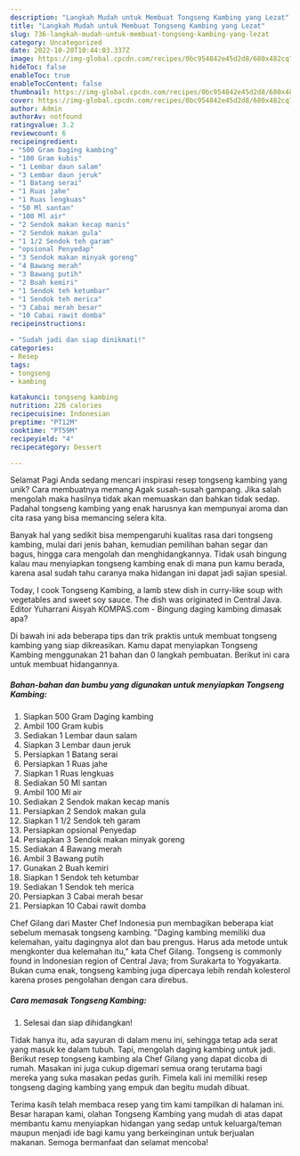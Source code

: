 ```yaml
---
description: "Langkah Mudah untuk Membuat Tongseng Kambing yang Lezat"
title: "Langkah Mudah untuk Membuat Tongseng Kambing yang Lezat"
slug: 736-langkah-mudah-untuk-membuat-tongseng-kambing-yang-lezat
category: Uncategorized
date: 2022-10-20T10:44:03.337Z
image: https://img-global.cpcdn.com/recipes/0bc954842e45d2d8/680x482cq70/tongseng-kambing-foto-resep-utama.jpg
hideToc: false
enableToc: true
enableTocContent: false
thumbnail: https://img-global.cpcdn.com/recipes/0bc954842e45d2d8/680x482cq70/tongseng-kambing-foto-resep-utama.jpg
cover: https://img-global.cpcdn.com/recipes/0bc954842e45d2d8/680x482cq70/tongseng-kambing-foto-resep-utama.jpg
author: Admin
authorAv: notfound
ratingvalue: 3.2
reviewcount: 6
recipeingredient:
- "500 Gram Daging kambing"
- "100 Gram kubis"
- "1 Lembar daun salam"
- "3 Lembar daun jeruk"
- "1 Batang serai"
- "1 Ruas jahe"
- "1 Ruas lengkuas"
- "50 Ml santan"
- "100 Ml air"
- "2 Sendok makan kecap manis"
- "2 Sendok makan gula"
- "1 1/2 Sendok teh garam"
- "opsional Penyedap"
- "3 Sendok makan minyak goreng"
- "4 Bawang merah"
- "3 Bawang putih"
- "2 Buah kemiri"
- "1 Sendok teh ketumbar"
- "1 Sendok teh merica"
- "3 Cabai merah besar"
- "10 Cabai rawit domba"
recipeinstructions:

- "Sudah jadi dan siap dinikmati!"
categories:
- Resep
tags:
- tongseng
- kambing

katakunci: tongseng kambing 
nutrition: 226 calories
recipecuisine: Indonesian
preptime: "PT12M"
cooktime: "PT59M"
recipeyield: "4"
recipecategory: Dessert

---
```



Selamat Pagi Anda sedang mencari inspirasi resep tongseng kambing yang unik? Cara membuatnya memang Agak susah-susah gampang. Jika salah mengolah maka hasilnya tidak akan memuaskan dan bahkan tidak sedap. Padahal tongseng kambing yang enak harusnya kan mempunyai aroma dan cita rasa yang bisa memancing selera kita.


Banyak hal yang sedikit bisa mempengaruhi kualitas rasa dari tongseng kambing, mulai dari jenis bahan, kemudian pemilihan bahan segar dan bagus, hingga cara mengolah dan menghidangkannya. Tidak usah bingung kalau mau menyiapkan tongseng kambing enak di mana pun kamu berada, karena asal sudah tahu caranya maka hidangan ini dapat jadi sajian spesial.

Today, I cook Tongseng Kambing, a lamb stew dish in curry-like soup with vegetables and sweet soy sauce. The dish was originated in Central Java. Editor Yuharrani Aisyah KOMPAS.com - Bingung daging kambing dimasak apa?


Di bawah ini ada beberapa tips dan trik praktis untuk membuat tongseng kambing yang siap dikreasikan. Kamu dapat menyiapkan Tongseng Kambing menggunakan 21 bahan dan 0 langkah pembuatan. Berikut ini cara untuk membuat hidangannya.

<!--inarticleads1-->

##### Bahan-bahan dan bumbu yang digunakan untuk menyiapkan Tongseng Kambing:

1. Siapkan 500 Gram Daging kambing
1. Ambil 100 Gram kubis
1. Sediakan 1 Lembar daun salam
1. Siapkan 3 Lembar daun jeruk
1. Persiapkan 1 Batang serai
1. Persiapkan 1 Ruas jahe
1. Siapkan 1 Ruas lengkuas
1. Sediakan 50 Ml santan
1. Ambil 100 Ml air
1. Sediakan 2 Sendok makan kecap manis
1. Persiapkan 2 Sendok makan gula
1. Siapkan 1 1/2 Sendok teh garam
1. Persiapkan opsional Penyedap
1. Persiapkan 3 Sendok makan minyak goreng
1. Sediakan 4 Bawang merah
1. Ambil 3 Bawang putih
1. Gunakan 2 Buah kemiri
1. Siapkan 1 Sendok teh ketumbar
1. Sediakan 1 Sendok teh merica
1. Persiapkan 3 Cabai merah besar
1. Persiapkan 10 Cabai rawit domba


Chef Gilang dari Master Chef Indonesia pun membagikan beberapa kiat sebelum memasak tongseng kambing. &#34;Daging kambing memiliki dua kelemahan, yaitu dagingnya alot dan bau prengus. Harus ada metode untuk mengkonter dua kelemahan itu,&#34; kata Chef Gilang. Tongseng is commonly found in Indonesian region of Central Java; from Surakarta to Yogyakarta. Bukan cuma enak, tongseng kambing juga dipercaya lebih rendah kolesterol karena proses pengolahan dengan cara direbus. 

<!--inarticleads2-->

##### Cara memasak Tongseng Kambing:


1. Selesai dan siap dihidangkan!

Tidak hanya itu, ada sayuran di dalam menu ini, sehingga tetap ada serat yang masuk ke dalam tubuh. Tapi, mengolah daging kambing untuk jadi. Berikut resep tongseng kambing ala Chef Gilang yang dapat dicoba di rumah. Masakan ini juga cukup digemari semua orang terutama bagi mereka yang suka masakan pedas gurih. Fimela kali ini memiliki resep tongseng daging kambing yang empuk dan begitu mudah dibuat. 

Terima kasih telah membaca resep yang tim kami tampilkan di halaman ini. Besar harapan kami, olahan Tongseng Kambing yang mudah di atas dapat membantu kamu menyiapkan hidangan yang sedap untuk keluarga/teman maupun menjadi ide bagi kamu yang berkeinginan untuk berjualan makanan. Semoga bermanfaat dan selamat mencoba!
